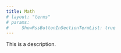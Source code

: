 ```yaml
---
title: Math
# layout: "terms"
# params:
#     ShowRssButtonInSectionTermList: true
---
```


This is a description.


